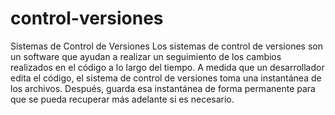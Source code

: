 # control-versiones
Sistemas de Control de Versiones
Los sistemas de control de versiones son un software que ayudan a realizar un seguimiento de los cambios realizados en el código a lo largo del tiempo. A medida que un desarrollador edita el código, el sistema de control de versiones toma una instantánea de  los archivos. Después, guarda esa instantánea de forma permanente para que se pueda recuperar más adelante si es necesario.

